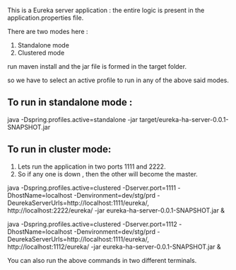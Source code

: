 This is a Eureka server application :
 the entire logic is present in the application.properties file. 
 
 There are two modes here :
 1. Standalone mode
 2. Clustered mode
 
 run maven install and the jar file is formed in the target folder.
 
 so we have to select an active profile to run in any of the above said modes.
 
 To run in standalone mode :
 -------------------------------------------
 
 java -Dspring.profiles.active=standalone -jar target/eureka-ha-server-0.0.1-SNAPSHOT.jar
 
 
 To run in cluster mode:
 ----------------------------------------------
 1. Lets run the application in two ports 1111 and 2222.
 2. So if any one is down , then the other will become the master.
 
 java -Dspring.profiles.active=clustered 
      -Dserver.port=1111 
      -DhostName=localhost 
      -Denvironment=dev/stg/prd
      -DeurekaServerUrls=http://localhost:1111/eureka/,
      			 http://localhost:2222/eureka/ 
     -jar eureka-ha-server-0.0.1-SNAPSHOT.jar &
     
     
     
java -Dspring.profiles.active=clustered 
	 -Dserver.port=1112 
	 -DhostName=localhost 
	 -Denvironment=dev/stg/prd
	 -DeurekaServerUrls=http://localhost:1111/eureka/,
	 			http://localhost:1112/eureka/ 
	 -jar eureka-ha-server-0.0.1-SNAPSHOT.jar &
	 
You can also run the above commands in two different terminals.
 
